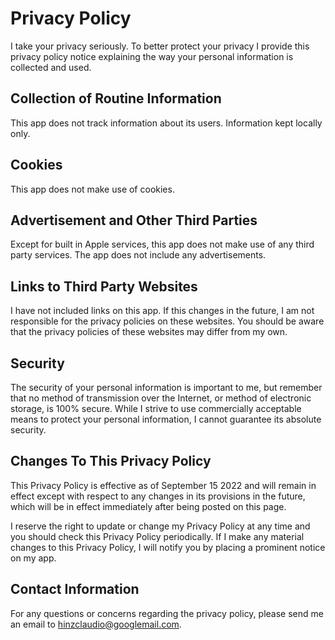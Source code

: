 # Privacy Policy

I take your privacy seriously. To better protect your privacy I provide this privacy policy notice explaining the way your personal information is collected and used.


## Collection of Routine Information

This app does not track information about its users. Information kept locally only.


## Cookies

This app does not make use of cookies.


## Advertisement and Other Third Parties

Except for built in Apple services, this app does not make use of any third party services. The app does not include any advertisements.


## Links to Third Party Websites

I have not included links on this app. If this changes in the future, I am not responsible for the privacy policies on these websites. You should be aware that the privacy policies of these websites may differ from my own.


## Security

The security of your personal information is important to me, but remember that no method of transmission over the Internet, or method of electronic storage, is 100% secure. While I strive to use commercially acceptable means to protect your personal information, I cannot guarantee its absolute security.


## Changes To This Privacy Policy

This Privacy Policy is effective as of September 15 2022 and will remain in effect except with respect to any changes in its provisions in the future, which will be in effect immediately after being posted on this page.

I reserve the right to update or change my Privacy Policy at any time and you should check this Privacy Policy periodically. If I make any material changes to this Privacy Policy, I will notify you by placing a prominent notice on my app.


## Contact Information

For any questions or concerns regarding the privacy policy, please send me an email to hinzclaudio@googlemail.com.
